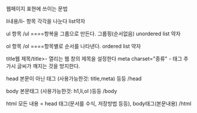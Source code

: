 웹페이지 표현에 쓰이는 문법


li내용/li- 항목 각각을 나눈다 list약자

ul
항목
/ul  ====항복을 그룹으로 만든다. 
그룹핑(순서없음) unordered list 약자

ol
항목
/ol   ====항목별로 순서를 나타낸다.  ordered list 약자

title웹 제목/title>- 열리는 웹 창의 제목을 설정한다
meta charset="종류" - 태그 추가시 글씨가 깨지는 것을 방지한다.

head
본문이 아닌 태그  (사용가능한것: title,meta)  등등
/head

body
본문태그   (사용가능한것: h1,li,ol )등등
/body

html
모든 내용 = head 태그(문서를 수식, 저장방법 등등), body태그(본문내용)
/html
